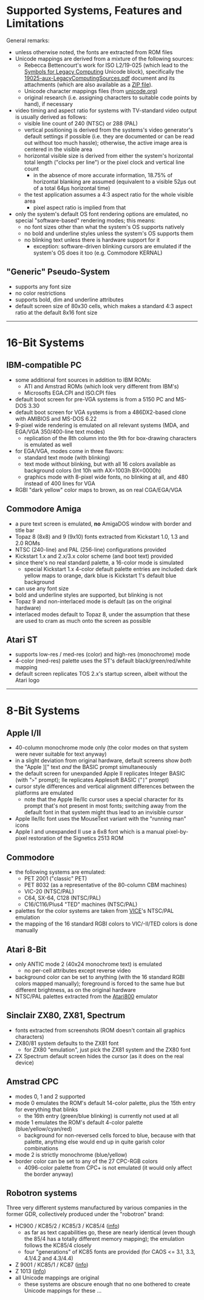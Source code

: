 # Supported Systems, Features and Limitations

General remarks:
- unless otherwise noted, the fonts are extracted from ROM files
- Unicode mappings are derived from a mixture of the following sources:
  - Rebecca Bettencourt's work for ISO L2/19-025 (which lead to the [Symbols for Legacy Computing](https://www.unicode.org/charts/PDF/U1FB00.pdf) Unicode block), specifically the [19025-aux-LegacyComputingSources.pdf](https://www.unicode.org/L2/L2019/19025-aux-LegacyComputingSources.pdf) document and its attachments (which are also available as a [ZIP file](https://www.unicode.org/L2/L2019/19025-aux-mappings.zip)).
  - Unicode character mappings files (from [unicode.org](https://unicode.org/Public/MAPPINGS/))
  - original research (i.e. assigning characters to suitable code points by hand), if necessary
- video timing and aspect ratio for systems with TV-standard video output is usually derived as follows:
  - visible line count of 240 (NTSC) or 288 (PAL)
  - vertical positioning is derived from the systems's video generator's default settings if possible (i.e. they are documented or can be read out without too much hassle); otherwise, the active image area is centered in the visible area
  - horizontal visible size is derived from either the system's horizontal total length ("clocks per line") or the pixel clock and vertical line count
    - in the absence of more accurate information, 18.75% of horizontal blanking are assumed (equivalent to a visible 52µs out of a total 64µs horizontal time)
  - the test application assumes a 4:3 aspect ratio for the whole visible area
    - pixel aspect ratio is implied from that
- only the system's default OS font rendering options are emulated, no special "software-based" rendering modes; this means:
  - no font sizes other than what the system's OS supports natively
  - no bold and underline styles unless the system's OS supports them
  - no blinking text unless there is hardware support for it
    - exception: software-driven blinking cursors are emulated if the system's OS does it too (e.g. Commodore KERNAL)

## "Generic" Pseudo-System
- supports any font size
- no color restrictions
- supports bold, dim and underline attributes
- default screen size of 80x30 cells, which makes a standard 4:3 aspect ratio at the default 8x16 font size

----------------------------------------------------------------------

# 16-Bit Systems

## IBM-compatible PC
- some additional font sources in addition to IBM ROMs:
  - ATI and Amstrad ROMs (which look very different from IBM's)
  - Microsofts EGA.CPI and ISO.CPI files
- default boot screen for pre-VGA systems is from a 5150 PC and MS-DOS 3.30
- default boot screen for VGA systems is from a 486DX2-based clone with AMIBIOS and MS-DOS 6.22
- 9-pixel wide rendering is emulated on all relevant systems (MDA, and EGA/VGA 350/400-line text modes)
  - replication of the 8th column into the 9th for box-drawing characters is emulated as well
- for EGA/VGA, modes come in three flavors:
  - standard text mode (with blinking)
  - text mode without blinking, but with all 16 colors available as background colors (Int 10h with AX=1003h BX=0000h)
  - graphics mode with 8-pixel wide fonts, no blinking at all, and 480 instead of 400 lines for VGA
- RGBI "dark yellow" color maps to brown, as on real CGA/EGA/VGA

## Commodore Amiga
- a pure text screen is emulated, **no** AmigaDOS window with border and title bar
- Topaz 8 (8x8) and 9 (9x10) fonts extracted from Kickstart 1.0, 1.3 and 2.0 ROMs
- NTSC (240-line) and PAL (256-line) configurations provided
- Kickstart 1.x and 2.x/3.x color scheme (and boot text) provided
- since there's no real standard palette, a 16-color mode is simulated
  - special Kickstart 1.x 4-color default palette entries are included: dark yellow maps to orange, dark blue is Kickstart 1's default blue background
- can use any font size
- bold and underline styles are supported, but blinking is not
- Topaz 9 and non-interlaced mode is default (as on the original hardware)
- interlaced modes default to Topaz 8, under the assumption that these are used to cram as much onto the screen as possible

## Atari ST
- supports low-res / med-res (color) and high-res (monochrome) mode
- 4-color (med-res) palette uses the ST's default black/green/red/white mapping
- default screen replicates TOS 2.x's startup screen, albeit without the Atari logo

----------------------------------------------------------------------

# 8-Bit Systems

## Apple I/II
- 40-column monochrome mode only (the color modes on that system were never suitable for text anyway)
- in a slight deviation from original hardware, default screens show _both_ the "Apple ][" text _and_ the BASIC prompt simultaneously
- the default screen for unexpanded Apple II replicates Integer BASIC (with "`>`" prompt); IIe replicates Applesoft BASIC ("`]`" prompt)
- cursor style differences and vertical alignment differences between the platforms are emulated
  - note that the Apple IIe/IIc cursor uses a special character for its prompt that's not present in most fonts; switching away from the default font in that system might thus lead to an invisible cursor
- Apple IIe/IIc font uses the MouseText variant with the "running man" icons
- Apple I and unexpanded II use a 6x8 font which is a manual pixel-by-pixel restoration of the Signetics 2513 ROM

## Commodore

- the following systems are emulated:
  - PET 2001 ("classic" PET)
  - PET 8032 (as a representative of the 80-column CBM machines)
  - VIC-20 (NTSC/PAL)
  - C64, SX-64, C128 (NTSC/PAL)
  - C16/C116/Plus4 "TED" machines (NTSC/PAL)
- palettes for the color systems are taken from [VICE](https://vice-emu.sourceforge.io)'s NTSC/PAL emulation
- the mapping of the 16 standard RGBI colors to VIC/-II/TED colors is done manually

## Atari 8-Bit

- only ANTIC mode 2 (40x24 monochrome text) is emulated
  - no per-cell attributes except reverse video
- background color can be set to anything (with the 16 standard RGBI colors mapped manually); foreground is forced to the same hue but different brightness, as on the original hardware
- NTSC/PAL palettes extracted from the [Atari800](https://atari800.github.io) emulator

## Sinclair ZX80, ZX81, Spectrum

- fonts extracted from screenshots (ROM doesn't contain all graphics characters)
- ZX80/81 system defaults to the ZX81 font
  - for ZX80 "emulation", just pick the ZX81 system and the ZX80 font
- ZX Spectrum default screen hides the cursor (as it does on the real device)

## Amstrad CPC

- modes 0, 1 and 2 supported
- mode 0 emulates the ROM's default 14-color palette, plus the 15th entry for everything that blinks
  - the 16th entry (green/blue blinking) is currently not used at all
- mode 1 emulates the ROM's default 4-color palette (blue/yellow/cyan/red)
  - background for non-reversed cells forced to blue, because with that palette, anything else would end up in quite garish color combinations
- mode 2 is strictly monochrome (blue/yellow)
- border color can be set to any of the 27 CPC-RGB colors
  - 4096-color palette from CPC+ is not emulated (it would only affect the border anyway)

## Robotron systems
Three very different systems manufactured by various companies in the former GDR, collectively produced under the "robotron" brand:
- HC900 / KC85/2 / KC85/3 / KC85/4 ([info](https://en.wikipedia.org/wiki/KC_85))
  - as far as text capabilities go, these are nearly identical (even though the 85/4 has a totally different memory mapping); the emulation follows the KC85/4 closely
  - four "generations" of KC85 fonts are provided (for CAOS <= 3.1,  3.3, 4.1/4.2 and 4.3/4.4)
- Z 9001 / KC85/1 / KC87 ([info](https://en.wikipedia.org/wiki/Robotron_Z1013))
- Z 1013 ([info](https://en.wikipedia.org/wiki/Robotron_Z1013))
- all Unicode mappings are original
  - these systems are obscure enough that no one bothered to create Unicode mappings for these ...
